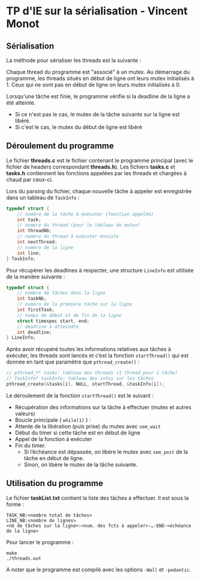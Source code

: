 # TP d'IE sur la sérialisation - Vincent Monot

## Sérialisation
La méthode pour sérialiser les threads est la suivante :

Chaque thread du programme est "associé" à un mutex. Au démarrage du programme, les threads situés en début de ligne ont leurs mutex initialisés à 1. Ceux qui ne sont pas en début de ligne on leurs mutex initialisés à 0.

Lorsqu'une tâche est finie, le programme vérifie si la deadline de la ligne a été atteinte.
- Si ce n'est pas le cas, le mutex de la tâche suivante sur la ligne est libéré.
- Si c'est le cas, le mutex du début de ligne est libéré

## Déroulement du programme
Le fichier **threads.c** est le fichier contenant le programme principal (avec le fichier de headers correspondant **threads.h**). Les fichiers **tasks.c** et **tasks.h** contiennent les fonctions appelées par les threads et chargées à chaud par ceux-ci.

Lors du parsing du fichier, chaque nouvelle tâche à appeler est enregistrée dans un tableau de `TaskInfo` :
```c
typedef struct {
	// numéro de la tâche à exécuter (fonction appelée)
	int task;
	// numéro du thread (pour le tableau de mutex)
	int threadNb;
	// numéro du thread à exécuter ensuite
	int nextThread;
	// numéro de la ligne
	int line;
} TaskInfo;
```
Pour récupérer les deadlines à respecter, une structure `LineInfo` est utilisée de la manière suivante :
```c
typedef struct {
	// nombre de tâches dans la ligne
	int taskNb;
	// numéro de la première tâche sur la ligne
	int firstTask;
	// temps de début et de fin de la ligne
	struct timespec start, end;
	// deadline à atteindre
	int deadline;
} LineInfo;
```

Après avoir récupéré toutes les informations relatives aux tâches à exécuter, les threads sont lancés et c’est la fonction `startThread()` qui est donnée en tant que paramètre que `pthread_create()` :
```c
// pthread_t* tasks: tableau des threads (1 thread pour 1 tâche)
// TaskInfo* taskInfo: tableau des infos sur les tâches
pthread_create(&tasks[i], NULL, startThread, &taskInfo[i]);
```

Le déroulement de la fonction `startThread()` est le suivant :
- Récupération des informations sur la tâche à effectuer (mutex et autres valeurs)
- Boucle principale ( `while(1)` ) :
- Attente de la libération (puis prise) du mutex avec `sem_wait`
- Début du timer si cette tâche est en début de ligne
- Appel de la fonction à exécuter
- Fin du timer.
  - Si l’échéance est dépassée, on libère le mutex avec `sem_post` de la tâche en début de ligne.
  - Sinon, on libère le mutex de la tâche suivante.

## Utilisation du programme
Le fichier **taskList.txt** contient la liste des tâches à effectuer. Il est sous la forme :
```
TASK_NB:<nombre total de tâches>
LINE_NB:<nombre de lignes>
<nb de tâches sur la ligne>:<num. des fcts à appeler>-…-END-<échéance de la ligne>
```
Pour lancer le programme :
```
make
./threads.out
```
A noter que le programme est compilé avec les options `-Wall` et `-pedantic`.
